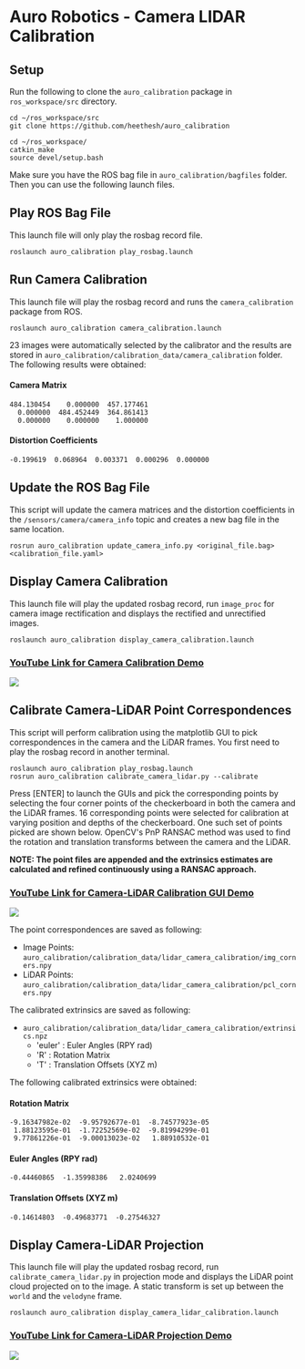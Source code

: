 # Auro Robotics - Camera LIDAR Calibration

## Setup

Run the following to clone the `auro_calibration` package in `ros_workspace/src` directory.

```
cd ~/ros_workspace/src
git clone https://github.com/heethesh/auro_calibration

cd ~/ros_workspace/
catkin_make
source devel/setup.bash
```

Make sure you have the ROS bag file in `auro_calibration/bagfiles` folder. Then you can use the following launch files.

## Play ROS Bag File

This launch file will only play the rosbag record file.

```
roslaunch auro_calibration play_rosbag.launch
```

## Run Camera Calibration

This launch file will play the rosbag record and runs the `camera_calibration` package from ROS.

```
roslaunch auro_calibration camera_calibration.launch
```

23 images were automatically selected by the calibrator and the results are stored in `auro_calibration/calibration_data/camera_calibration`  folder. The following results were obtained:

#### Camera Matrix

```
484.130454    0.000000  457.177461
  0.000000  484.452449  364.861413
  0.000000    0.000000    1.000000
```

#### Distortion Coefficients

```
-0.199619  0.068964  0.003371  0.000296  0.000000
```

## Update the ROS Bag File

This script will update the camera matrices and the distortion coefficients in the `/sensors/camera/camera_info` topic and creates a new bag file in the same location.

```
rosrun auro_calibration update_camera_info.py <original_file.bag> <calibration_file.yaml>
```

## Display Camera Calibration

This launch file will play the updated rosbag record, run `image_proc` for camera image rectification and displays the rectified and unrectified images.

```
roslaunch auro_calibration display_camera_calibration.launch
```

### [YouTube Link for Camera Calibration Demo](https://youtu.be/8FHSmFBTL3U)

[<img src="https://github.com/heethesh/auro_calibration/blob/master/images/camera_calibration.png?raw=true">](https://youtu.be/8FHSmFBTL3U)

## Calibrate Camera-LiDAR Point Correspondences

This script will perform calibration using the matplotlib GUI to pick correspondences in the camera and the LiDAR frames. You first need to play the rosbag record in another terminal.

```
roslaunch auro_calibration play_rosbag.launch
rosrun auro_calibration calibrate_camera_lidar.py --calibrate
```

Press [ENTER] to launch the GUIs and pick the corresponding points by selecting the four corner points of the checkerboard in both the camera and the LiDAR frames. 16 corresponding points were selected for calibration at varying position and depths of the checkerboard. One such set of points picked are shown below. OpenCV's PnP RANSAC method was used to find the rotation and translation transforms between the camera and the LiDAR.

**NOTE: The point files are appended and the extrinsics estimates are calculated and refined continuously using a RANSAC approach.**

### [YouTube Link for Camera-LiDAR Calibration GUI Demo](https://youtu.be/FgP8jZ_siJI)

[<img src="https://github.com/heethesh/auro_calibration/blob/master/images/gui_demo.png?raw=true">](https://youtu.be/FgP8jZ_siJI)

The point correspondences are saved as following:
- Image Points: `auro_calibration/calibration_data/lidar_camera_calibration/img_corners.npy`
- LiDAR Points: `auro_calibration/calibration_data/lidar_camera_calibration/pcl_corners.npy`

The calibrated extrinsics are saved as following:
- `auro_calibration/calibration_data/lidar_camera_calibration/extrinsics.npz`
    - 'euler' : Euler Angles (RPY rad)
    - 'R'     : Rotation Matrix
    - 'T'     : Translation Offsets (XYZ m)

The following calibrated extrinsics were obtained:

#### Rotation Matrix
```
-9.16347982e-02  -9.95792677e-01  -8.74577923e-05
 1.88123595e-01  -1.72252569e-02  -9.81994299e-01
 9.77861226e-01  -9.00013023e-02   1.88910532e-01
```

#### Euler Angles (RPY rad)

```
-0.44460865  -1.35998386   2.0240699
```

#### Translation Offsets (XYZ m)

```
-0.14614803  -0.49683771  -0.27546327
```

## Display Camera-LiDAR Projection

This launch file will play the updated rosbag record, run `calibrate_camera_lidar.py` in projection mode and displays the LiDAR point cloud projected on to the image. A static transform is set up between the `world` and the `velodyne` frame.

```
roslaunch auro_calibration display_camera_lidar_calibration.launch
```

### [YouTube Link for Camera-LiDAR Projection Demo](https://youtu.be/lu2HwMWESj8)

[<img src="https://github.com/heethesh/auro_calibration/blob/master/images/camera_lidar_calibrated.png?raw=true">](https://youtu.be/lu2HwMWESj8)
